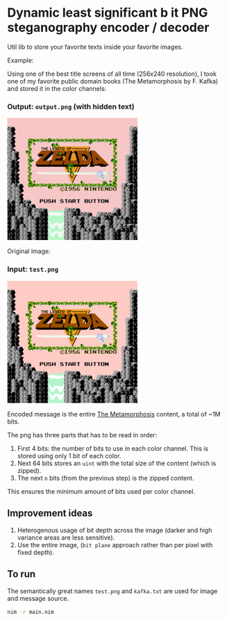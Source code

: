 # Dynamic least significant b it PNG steganography encoder / decoder

Util lib to store your favorite texts inside your favorite images.

Example:

Using one of the best title screens of all time (256x240 resolution), I took
one of my favorite public domain books (The Metamorphosis by F. Kafka) and stored it in the color channels:


### Output: `output.png` (with hidden text)
<img src="output.png" width="300" alt="Output image with encoded message">

Original image:
### Input: `test.png`
<img src="test.png" width="300" alt="Input image">

Encoded message is the entire [The Metamorphosis](https://en.wikipedia.org/wiki/The_Metamorphosis) content, a total of ~1M bits.

The png has three parts that has to be read in order:

1. First 4 bits: the number of bits to use in each color channel. This is stored using only 1 bit of each color.
2. Next 64 bits stores an `uint` with the total size of the content (which is zipped).
3. The next `n` bits (from the previous step) is the zipped content.

This ensures the minimum amount of bits used per color channel.

## Improvement ideas

1. Heterogenous usage of bit depth across the image (darker and high variance areas are less sensitive).
2. Use the entire image, (`bit plane` approach rather than per pixel with fixed depth).

## To run

The semantically great names `test.png` and `kafka.txt` are used for image and message source.

```sh
nim -r main.nim
```


